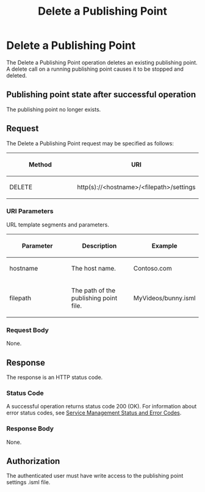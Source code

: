 ﻿---
title: Delete a Publishing Point
TOCTitle: Delete a Publishing Point
ms:assetid: 00e26775-66b9-49f5-aad9-bf445205cdda
ms:mtpsurl: https://msdn.microsoft.com/en-us/library/Hh206005(v=VS.90)
ms:contentKeyID: 35990939
ms.date: 05/02/2012
mtps_version: v=VS.90
---

# Delete a Publishing Point

The Delete a Publishing Point operation deletes an existing publishing point. A delete call on a running publishing point causes it to be stopped and deleted.

## Publishing point state after successful operation

The publishing point no longer exists.

## Request

The Delete a Publishing Point request may be specified as follows:

<table>
<colgroup>
<col style="width: 50%" />
<col style="width: 50%" />
</colgroup>
<thead>
<tr class="header">
<th><p>Method</p></th>
<th><p>URI</p></th>
</tr>
</thead>
<tbody>
<tr class="odd">
<td><p>DELETE</p></td>
<td><p>http(s)://&lt;hostname&gt;/&lt;filepath&gt;/settings</p></td>
</tr>
</tbody>
</table>


### URI Parameters

URL template segments and parameters.

<table>
<colgroup>
<col style="width: 33%" />
<col style="width: 33%" />
<col style="width: 33%" />
</colgroup>
<thead>
<tr class="header">
<th><p>Parameter</p></th>
<th><p>Description</p></th>
<th><p>Example</p></th>
</tr>
</thead>
<tbody>
<tr class="odd">
<td><p>hostname</p></td>
<td><p>The host name.</p></td>
<td><p>Contoso.com</p></td>
</tr>
<tr class="even">
<td><p>filepath</p></td>
<td><p>The path of the publishing point file.</p></td>
<td><p>MyVideos/bunny.isml</p></td>
</tr>
</tbody>
</table>


### Request Body

None.

## Response

The response is an HTTP status code.

### Status Code

A successful operation returns status code 200 (OK). For information about error status codes, see [Service Management Status and Error Codes](service-management-status-and-error-codes.md).

### Response Body

None.

## Authorization

The authenticated user must have write access to the publishing point settings .isml file.


